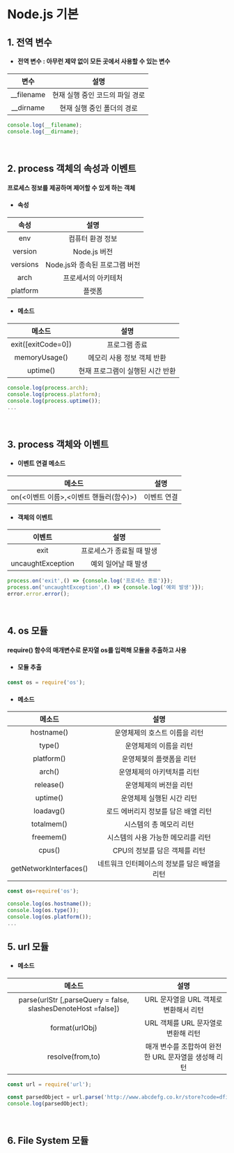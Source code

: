 # Node.js 기본
## 1. 전역 변수
- #### 전역 변수 : 아무런 제약 없이 모든 곳에서 사용할 수 있는 변수
|변수|설명|
|:---:|:---:|
|__filename|현재 실행 중인 코드의 파일 경로|
|__dirname| 현재 실행 중인 폴더의 경로|

```javascript
console.log(__filename);
console.log(__dirname);
```
<br>

## 2. process 객체의 속성과 이벤트
#### 프로세스 정보를 제공하며 제어할 수 있게 하는 객체
- #### 속성

|속성|설명|
|:---:|:---:|
|env|컴퓨터 환경 정보|
|version|Node.js 버전|
|versions|Node.js와 종속된 프로그램 버전|
|arch|프로세서의 아키테처|
|platform|플랫폼|

- #### 메소드

|메소드|설명|
|:---:|:---:|
|exit([exitCode=0])|프로그램 종료|
|memoryUsage()|메모리 사용 정보 객체 반환|
|uptime()|현재 프로그램이 실행된 시간 반환|

```javascript
console.log(process.arch);
console.log(process.platform);
console.log(process.uptime());
...
```
<br>

## 3. process 객체와 이벤트
- #### 이벤트 연결 메소드
|메소드|설명|
|:---:|:---:|
|on(<이벤트 이름>,<이벤트 핸들러(함수)>)|이벤트 연결|

- #### 객체의 이벤트
|이벤트|설명|
|:---:|:---:|
|exit|프로세스가 종료될 때 발생|
|uncaughtException|예외 일어날 때 발생|

```javascript
process.on('exit',() => {console.log('프로세스 종료')});
process.on('uncaughtException',() => {console.log('예외 발생')});
error.error.error();
```

<br>

## 4. os 모듈
#### require() 함수의 매개변수로 문자열 os를 입력해 모듈을 추출하고 사용

- #### 모듈 추출
```javascript
const os = require('os');
```

- #### 메소드
|메소드|설명|
|:---:|:---:|
|hostname()|운영체제의 호스트 이름을 리턴|
|type()|운영체제의 이름을 리턴|
|platform()|운영체젲의 플랫폼을 리턴|
|arch()|운영체제의 아키텍처를 리턴|
|release()|운영체제의 버전을 리턴|
|uptime()|운영체제 실행된 시간 리턴|
|loadavg()|로드 에버리지 정보를 담은 배열 리턴|
|totalmem()|시스템의 총 메모리 리턴|
|freemem()|시스템의 사용 가능한 메모리를 리턴|
|cpus()|CPU의 정보를 담은 객체를 리턴|
|getNetworkInterfaces()|네트워크 인터페이스의 정보를 담은 배열을 리턴|

```javascript
const os=require('os');

console.log(os.hostname());
console.log(os.type());
console.log(os.platform());
...
```

## 5. url 모듈

- #### 메소드
|메소드|설명|
|:---:|:---:|
|parse(urlStr [,parseQuery = false, slashesDenoteHost =false])|URL 문자열을 URL 객체로 변환해서 리턴|
|format(urlObj)|URL 객체를 URL 문자열로 변환해 리턴|
|resolve(from,to)|매개 변수를 조합하여 완전한 URL 문자열을 생성해 리턴|

```javascript
const url = require('url');

const parsedObject = url.parse('http://www.abcdefg.co.kr/store?code=dfie2332ksafj');
console.log(parsedObject);
```
<br>

## 6. File System 모듈




